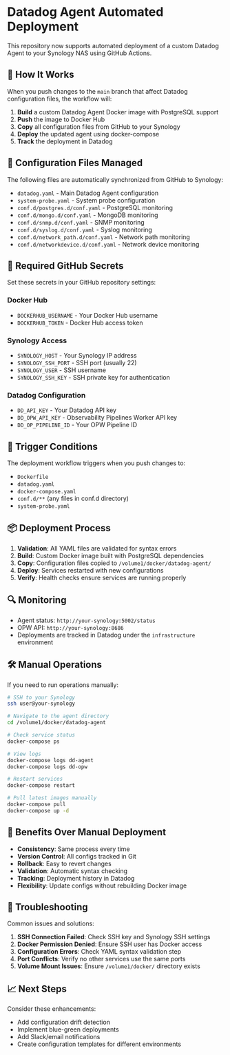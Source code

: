 # Datadog Agent Automated Deployment

This repository now supports automated deployment of a custom Datadog Agent to your Synology NAS using GitHub Actions.

## 🚀 How It Works

When you push changes to the `main` branch that affect Datadog configuration files, the workflow will:

1. **Build** a custom Datadog Agent Docker image with PostgreSQL support
2. **Push** the image to Docker Hub
3. **Copy** all configuration files from GitHub to your Synology
4. **Deploy** the updated agent using docker-compose
5. **Track** the deployment in Datadog

## 📁 Configuration Files Managed

The following files are automatically synchronized from GitHub to Synology:

- `datadog.yaml` - Main Datadog Agent configuration
- `system-probe.yaml` - System probe configuration
- `conf.d/postgres.d/conf.yaml` - PostgreSQL monitoring
- `conf.d/mongo.d/conf.yaml` - MongoDB monitoring
- `conf.d/snmp.d/conf.yaml` - SNMP monitoring
- `conf.d/syslog.d/conf.yaml` - Syslog monitoring
- `conf.d/network_path.d/conf.yaml` - Network path monitoring
- `conf.d/networkdevice.d/conf.yaml` - Network device monitoring

## 🔧 Required GitHub Secrets

Set these secrets in your GitHub repository settings:

### Docker Hub
- `DOCKERHUB_USERNAME` - Your Docker Hub username
- `DOCKERHUB_TOKEN` - Docker Hub access token

### Synology Access
- `SYNOLOGY_HOST` - Your Synology IP address
- `SYNOLOGY_SSH_PORT` - SSH port (usually 22)
- `SYNOLOGY_USER` - SSH username
- `SYNOLOGY_SSH_KEY` - SSH private key for authentication

### Datadog Configuration
- `DD_API_KEY` - Your Datadog API key
- `DD_OPW_API_KEY` - Observability Pipelines Worker API key
- `DD_OP_PIPELINE_ID` - Your OPW Pipeline ID

## 🎯 Trigger Conditions

The deployment workflow triggers when you push changes to:
- `Dockerfile`
- `datadog.yaml`
- `docker-compose.yaml`
- `conf.d/**` (any files in conf.d directory)
- `system-probe.yaml`

## 📦 Deployment Process

1. **Validation**: All YAML files are validated for syntax errors
2. **Build**: Custom Docker image built with PostgreSQL dependencies
3. **Copy**: Configuration files copied to `/volume1/docker/datadog-agent/`
4. **Deploy**: Services restarted with new configurations
5. **Verify**: Health checks ensure services are running properly

## 🔍 Monitoring

- Agent status: `http://your-synology:5002/status`
- OPW API: `http://your-synology:8686`
- Deployments are tracked in Datadog under the `infrastructure` environment

## 🛠 Manual Operations

If you need to run operations manually:

```bash
# SSH to your Synology
ssh user@your-synology

# Navigate to the agent directory
cd /volume1/docker/datadog-agent

# Check service status
docker-compose ps

# View logs
docker-compose logs dd-agent
docker-compose logs dd-opw

# Restart services
docker-compose restart

# Pull latest images manually
docker-compose pull
docker-compose up -d
```

## 🔄 Benefits Over Manual Deployment

- **Consistency**: Same process every time
- **Version Control**: All configs tracked in Git
- **Rollback**: Easy to revert changes
- **Validation**: Automatic syntax checking
- **Tracking**: Deployment history in Datadog
- **Flexibility**: Update configs without rebuilding Docker image

## 🚨 Troubleshooting

Common issues and solutions:

1. **SSH Connection Failed**: Check SSH key and Synology SSH settings
2. **Docker Permission Denied**: Ensure SSH user has Docker access
3. **Configuration Errors**: Check YAML syntax validation step
4. **Port Conflicts**: Verify no other services use the same ports
5. **Volume Mount Issues**: Ensure `/volume1/docker/` directory exists

## 📈 Next Steps

Consider these enhancements:
- Add configuration drift detection
- Implement blue-green deployments
- Add Slack/email notifications
- Create configuration templates for different environments 